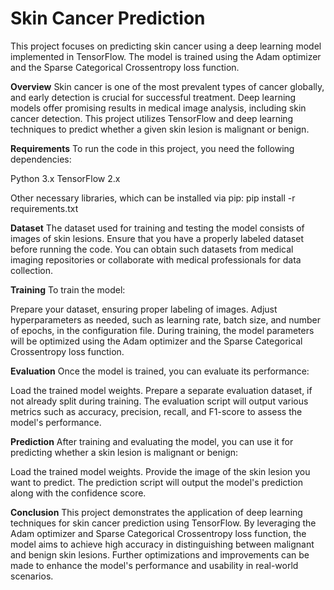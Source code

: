 # Skin Cancer Prediction
This project focuses on predicting skin cancer using a deep learning model implemented in TensorFlow. The model is trained using the Adam optimizer and the Sparse Categorical Crossentropy loss function.

**Overview**
Skin cancer is one of the most prevalent types of cancer globally, and early detection is crucial for successful treatment. Deep learning models offer promising results in medical image analysis, including skin cancer detection. This project utilizes TensorFlow and deep learning techniques to predict whether a given skin lesion is malignant or benign.

**Requirements**
To run the code in this project, you need the following dependencies:

Python 3.x
TensorFlow 2.x

Other necessary libraries, which can be installed via pip: pip install -r requirements.txt

**Dataset**
The dataset used for training and testing the model consists of images of skin lesions. Ensure that you have a properly labeled dataset before running the code. You can obtain such datasets from medical imaging repositories or collaborate with medical professionals for data collection.

**Training**
To train the model:

Prepare your dataset, ensuring proper labeling of images.
Adjust hyperparameters as needed, such as learning rate, batch size, and number of epochs, in the configuration file.
During training, the model parameters will be optimized using the Adam optimizer and the Sparse Categorical Crossentropy loss function.

**Evaluation**
Once the model is trained, you can evaluate its performance:

Load the trained model weights.
Prepare a separate evaluation dataset, if not already split during training.
The evaluation script will output various metrics such as accuracy, precision, recall, and F1-score to assess the model's performance.

**Prediction**
After training and evaluating the model, you can use it for predicting whether a skin lesion is malignant or benign:

Load the trained model weights.
Provide the image of the skin lesion you want to predict.
The prediction script will output the model's prediction along with the confidence score.

**Conclusion**
This project demonstrates the application of deep learning techniques for skin cancer prediction using TensorFlow. By leveraging the Adam optimizer and Sparse Categorical Crossentropy loss function, the model aims to achieve high accuracy in distinguishing between malignant and benign skin lesions. Further optimizations and improvements can be made to enhance the model's performance and usability in real-world scenarios.
